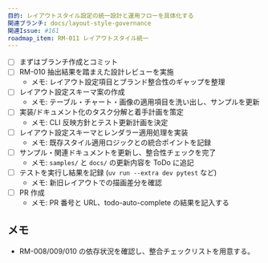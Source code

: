 ```yaml
---
目的: レイアウトスタイル設定の統一設計と運用フローを具体化する
関連ブランチ: docs/layout-style-governance
関連Issue: #161
roadmap_item: RM-011 レイアウトスタイル統一
---
```


- [ ] まずはブランチ作成とコミット
- [ ] RM-010 抽出結果を踏まえた設計レビューを実施
  - メモ: レイアウト設定項目とブランド整合性のギャップを整理
- [ ] レイアウト設定スキーマ案の作成
  - メモ: テーブル・チャート・画像の適用項目を洗い出し、サンプルを更新
- [ ] 実装/ドキュメント化のタスク分解と着手計画を策定
  - メモ: CLI 反映方針とテスト更新計画を決定
- [ ] レイアウト設定スキーマとレンダラー適用処理を実装
  - メモ: 既存スタイル適用ロジックとの統合ポイントを記録
- [ ] サンプル・関連ドキュメントを更新し、整合性チェックを完了
  - メモ: `samples/` と `docs/` の更新内容を ToDo に追記
- [ ] テストを実行し結果を記録 (`uv run --extra dev pytest` など)
  - メモ: 新旧レイアウトでの描画差分を確認
- [ ] PR 作成
  - メモ: PR 番号と URL、todo-auto-complete の結果を記入する

## メモ
- RM-008/009/010 の依存状況を確認し、整合チェックリストを用意する。
